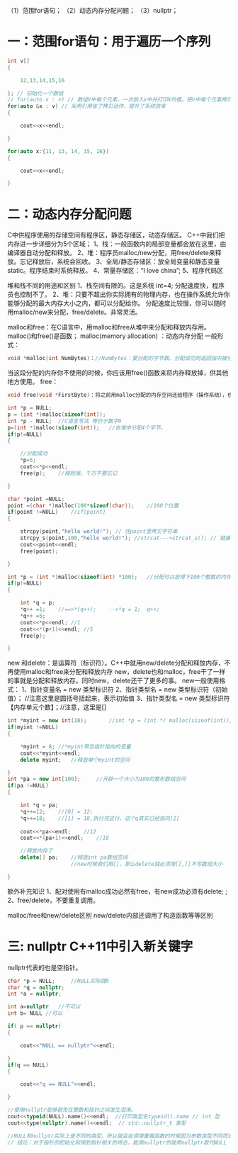 （1）范围for语句；
（2）动态内存分配问题；
（3）nullptr；

# 一：范围for语句：用于遍历一个序列

```c++
int v[]
{

	12,13,14,15,16

}; // 初始化一个数组
// for(auto x : v) // 数组V中每个元素，一次放入x中并打印X的值。把v中每个元素拷贝到x中，打印x的值
for(auto &x : v) // 采用引用省了拷贝动作，提升了系统效率
{

	cout<<x<<endl;

}

for(auto x:{11, 13, 14, 15, 16})
{

	cout<<x<<endl;

}

``` 

# 二：动态内存分配问题
C中供程序使用的存储空间有程序区，静态存储区，动态存储区。
C++中我们把内存进一步详细分为5个区域；
1、栈：一般函数内的局部变量都会放在这里，由编译器自动分配和释放。
2、堆：程序员malloc/new分配，用free/delete来释放。忘记释放后，系统会回收。
3、全局/静态存储区：放全局变量和静态变量static。程序结束时系统释放。
4、常量存储区：“I love china”; 
5、程序代码区

堆和栈不同的用途和区别
1、栈空间有限的。这是系统 int=4; 分配速度快，程序员也控制不了。
2、堆：只要不超出你实际拥有的物理内存，也在操作系统允许你能够分配的最大内存大小之内，都可以分配给你。
分配速度比较慢，你可以随时用malloc/new来分配，free/delete。非常灵活。

malloc和free：在C语言中，用malloc和free从堆中来分配和释放内存用。malloc()和free()是函数；
malloc(memory allocation) ：动态内存分配
一般形式：
```c++
void *malloc(int NumBytes)：//NumBytes：要分配的字节数。分配成功则返回指向被分配内存的指针，分配失败慢返回NULL。
```

当这段分配的内存你不使用的时候，你应该用free()函数来将内存释放掉，供其他地方使用。
free：
```c++
void free(void *FirstByte)：将之前用malloc分配的内存空间还给程序（操作系统），也就是说释放了这块内存，这样这块内存就被系统回收，并在需要的时候由系统分配出去再给其他释放。

``` 

```c++
int *p = NULL;
p = (int *)malloc(sizeof(int));
int *p - NULL; 	//C语言写法 等价于数字0
p=(int *)malloc(sizeof(int)); 	//在堆中分配4个字节。
if(p!=NULL)
{

	//分配成功
	*p=5;
	cout<<*p<<endl;
	free(p);	//释放掉，千万不要忘记

}

char *point =NULL; 
point =(char *)malloc(100*sizeof(char)); 	//100个位置
if(point !=NULL)	//if(point)
{

	strcpy(point,"hello world!"); // 往point里拷贝字符串
	strcpy_s(point,100,"hello world!");	//strcat--->strcat_s(); // 链接字符串
	cout<<point<<endl;
	free(point);

}

int *p = (int *)malloc(sizeof(int) *100); 	//分配可以放得下100个整数的内存空间
if(p!=NULL)
{

	int *q = p;
	*q++ =1;	//==>*(q++);	-->*q = 1;	q++;
	*q++ =5;
	cout<<*p<<endl;	//1
	cout<<*(p+1)<<endl;	//5
	free(p);

}
```

new 和delete：是运算符（标识符）。C++中就用new/delete分配和释放内存，不再使用malloc和free来分配和释放内存
new，delete也和malloc，free干了一样的事就是分配和释放内存。同时new，delete还干了更多的事。
new一般使用格式：
1、指针变量名 = new 类型标识符
2、指针类型名 = new 类型标识符（初始值）； //注意这里是圆括号括起来，表示初始值
3、指针类型名 = new 类型标识符【内存单元个数】；//注意，这里是[]

```c++
int *myint = new int(18); 		//int *p = (int *) malloc(sizeof(int)); 
if(myint !=NULL)
{

	*myint = 8;	//*myint带包指针指向的变量
	cout<<*myint<<endl;
	delete myint;	//释放单个myint的空间

}
int *pa = new int[100]; 	//开辟一个大小为100的整形数组空间
if(pa !=NULL)
{

	int *q = pa;
	*q++=12;	//[0] = 12;
	*q++=18;	//[1] = 18,执行完这行，这个q其实已经指向[2]
	
	cout<<*pa<<endl;	//12
	cout<<*(pa+1)<<endl;	//18

	//释放内存了
	delete[] pa;	//释放int pa数组空间
					//new时候我们用[]，那么delete就必须用[],[]不写数组大小

}

``` 

额外补充知识
1、配对使用有malloc成功必然有free，有new成功必须有delete; ; 
2、free/delete，不要重复调用。

malloc/free和new/delete区别
new/delete内部还调用了构造函数等等区别

# 三: nullptr C++11中引入新关键字
nullptr代表的也是空指针。
```c++
char *p = NULL; 	//NULL实际就0
char *q = nullptr; 
int *a = nullptr; 

int a=nullptr	//不可以
int b= NULL	//可以

if( p == nullptr)
{

	cout<<"NULL == nullptr"<<endl;

}
if(q == NULL)
{

	cout<<"q == NULL"<<endl;

}

//使用nullptr能够避免在整数和指针之间发生混淆。
cout<<typeid(NULL).name()<<endl;  //打印类型名typeid().name // int 型
cout<<type(nullptr).name()<<endl;  // std::nullptr_t 类型

//NULL和nullptr实际上是不同的类型，所以就会在调用重载函数的时候因为参数类型不同而调用不同的函数
// 结论：对于指针的初始化和用到指针相关的场合，能用nullptr的就用nullptr取代NULL
```
